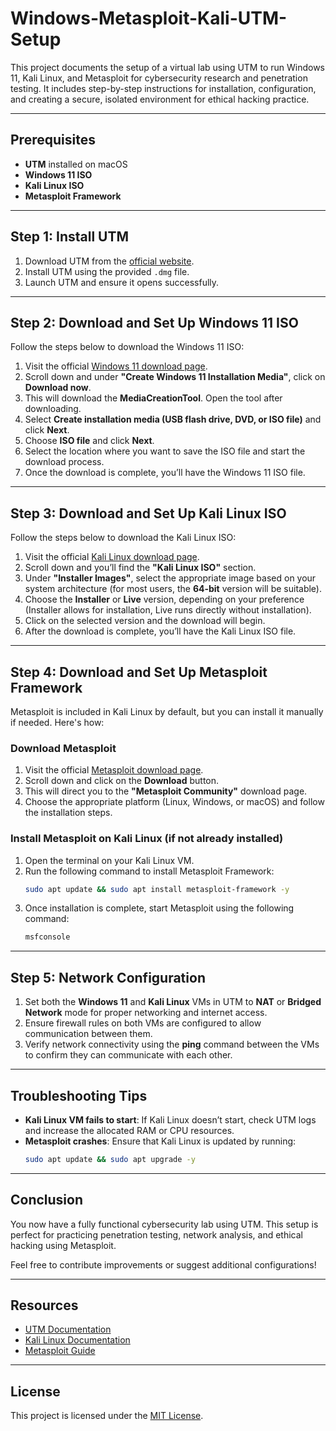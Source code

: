 
# Windows-Metasploit-Kali-UTM-Setup

This project documents the setup of a virtual lab using UTM to run Windows 11, Kali Linux, and Metasploit for cybersecurity research and penetration testing. It includes step-by-step instructions for installation, configuration, and creating a secure, isolated environment for ethical hacking practice.

---

## Prerequisites
- **UTM** installed on macOS
- **Windows 11 ISO**
- **Kali Linux ISO**
- **Metasploit Framework**

---

## Step 1: Install UTM
1. Download UTM from the [official website](https://mac.getutm.app/).
2. Install UTM using the provided `.dmg` file.
3. Launch UTM and ensure it opens successfully.

---

## Step 2: Download and Set Up Windows 11 ISO

Follow the steps below to download the Windows 11 ISO:

1. Visit the official [Windows 11 download page](https://www.microsoft.com/en-us/software-download/windows11).
2. Scroll down and under **"Create Windows 11 Installation Media"**, click on **Download now**.
3. This will download the **MediaCreationTool**. Open the tool after downloading.
4. Select **Create installation media (USB flash drive, DVD, or ISO file)** and click **Next**.
5. Choose **ISO file** and click **Next**.
6. Select the location where you want to save the ISO file and start the download process.
7. Once the download is complete, you’ll have the Windows 11 ISO file.

---

## Step 3: Download and Set Up Kali Linux ISO

Follow the steps below to download the Kali Linux ISO:

1. Visit the official [Kali Linux download page](https://www.kali.org/get-kali/).
2. Scroll down and you’ll find the **"Kali Linux ISO"** section.
3. Under **"Installer Images"**, select the appropriate image based on your system architecture (for most users, the **64-bit** version will be suitable).
4. Choose the **Installer** or **Live** version, depending on your preference (Installer allows for installation, Live runs directly without installation).
5. Click on the selected version and the download will begin.
6. After the download is complete, you’ll have the Kali Linux ISO file.

---

## Step 4: Download and Set Up Metasploit Framework

Metasploit is included in Kali Linux by default, but you can install it manually if needed. Here's how:

### **Download Metasploit**
1. Visit the official [Metasploit download page](https://www.metasploit.com/).
2. Scroll down and click on the **Download** button.
3. This will direct you to the **"Metasploit Community"** download page.
4. Choose the appropriate platform (Linux, Windows, or macOS) and follow the installation steps.

### **Install Metasploit on Kali Linux (if not already installed)**
1. Open the terminal on your Kali Linux VM.
2. Run the following command to install Metasploit Framework:
   ```bash
   sudo apt update && sudo apt install metasploit-framework -y
   ```
3. Once installation is complete, start Metasploit using the following command:
   ```bash
   msfconsole
   ```

---

## Step 5: Network Configuration
1. Set both the **Windows 11** and **Kali Linux** VMs in UTM to **NAT** or **Bridged Network** mode for proper networking and internet access.
2. Ensure firewall rules on both VMs are configured to allow communication between them.
3. Verify network connectivity using the **ping** command between the VMs to confirm they can communicate with each other.

---

## Troubleshooting Tips
- **Kali Linux VM fails to start**: If Kali Linux doesn’t start, check UTM logs and increase the allocated RAM or CPU resources.
- **Metasploit crashes**: Ensure that Kali Linux is updated by running:
   ```bash
   sudo apt update && sudo apt upgrade -y
   ```

---

## Conclusion
You now have a fully functional cybersecurity lab using UTM. This setup is perfect for practicing penetration testing, network analysis, and ethical hacking using Metasploit.

Feel free to contribute improvements or suggest additional configurations!

---

## Resources
- [UTM Documentation](https://docs.getutm.app/)
- [Kali Linux Documentation](https://www.kali.org/docs/)
- [Metasploit Guide](https://docs.metasploit.com/)

---

## License
This project is licensed under the [MIT License](LICENSE).
